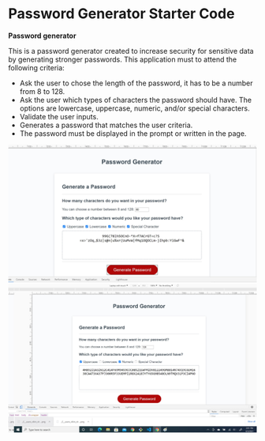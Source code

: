 # Password Generator Starter Code

**Password generator**

This is a password generator created to increase security for sensitive data by generating stronger passwords. This application must to attend the following criteria:

- Ask the user to chose the length of the password, it has to be a number from 8 to 128.
- Ask the user which types of characters the password should have. The options are lowercase, uppercase, numeric, and/or special characters. 
- Validate the user inputs.
- Generates a password that matches the user criteria.
- The password must be displayed in the prompt or written in the page.

![A screenshot of the a password generated with all the options](screenshots\screenshotAll.jpg)
![A screenshot of the a password generated with uppercase and numbers](screenshots\screenshotUN.jpg)
